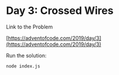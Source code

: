 # Day 3: Crossed Wires

Link to the Problem

[https://adventofcode.com/2019/day/3](https://adventofcode.com/2019/day/3)

Run the solution:

```
node index.js
```
